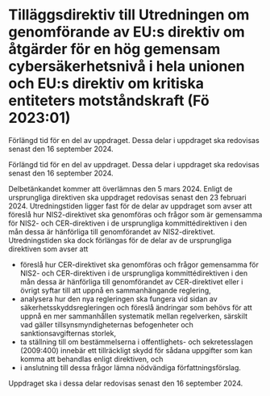 # Tilläggsdirektiv till Utredningen om genomförande av EU:s direktiv om åtgärder för en hög gemensam cybersäkerhetsnivå i hela unionen och EU:s direktiv om kritiska entiteters motståndskraft (Fö 2023:01)

Förlängd tid för en del av uppdraget. Dessa delar i uppdraget ska redovisas senast den 16 september 2024.

Förlängd tid för en del av uppdraget. Dessa delar i uppdraget ska redovisas senast den 16 september 2024.

Delbetänkandet kommer att överlämnas den 5 mars 2024. Enligt de ursprungliga direktiven ska uppdraget redovisas senast den 23 februari 2024. Utredningstiden ligger fast för de delar av uppdraget som avser att föreslå hur NIS2-direktivet ska genomföras och frågor som är gemensamma för NIS2- och CER-direktiven i de ursprungliga kommittédirektiven i den mån dessa är hänförliga till genomförandet av NIS2-direktivet. Utredningstiden ska dock förlängas för de delar av de ursprungliga direktiven som avser att

* föreslå hur CER-direktivet ska genomföras och frågor gemensamma för
NIS2- och CER-direktiven i de ursprungliga kommittédirektiven i den
mån dessa är hänförliga till genomförandet av CER-direktivet eller i
övrigt syftar till att uppnå en sammanhängande reglering,
* analysera hur den nya regleringen ska fungera vid sidan av
säkerhetsskyddsregleringen och föreslå ändringar som behövs för att
uppnå en mer sammanhållen systematik mellan regelverken, särskilt vad gäller tillsynsmyndigheternas befogenheter och sanktionsavgifternas storlek,
* ta ställning till om bestämmelserna i offentlighets- och sekretesslagen (2009:400) innebär ett tillräckligt skydd för sådana uppgifter som kan komma att behandlas enligt direktiven, och
* i anslutning till dessa frågor lämna nödvändiga författningsförslag.

Uppdraget ska i dessa delar redovisas senast den 16 september 2024.
